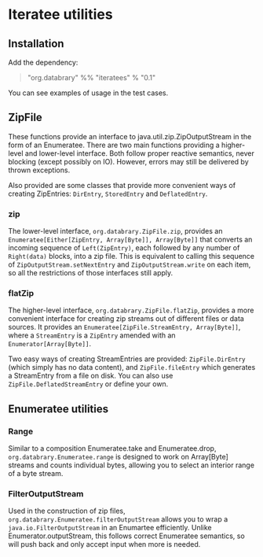 # Iteratee utilities

## Installation

Add the dependency:

> "org.databrary" %% "iteratees" % "0.1"

You can see examples of usage in the test cases.

## ZipFile

These functions provide an interface to java.util.zip.ZipOutputStream in the form of an Enumeratee.
There are two main functions providing a higher-level and lower-level interface.
Both follow proper reactive semantics, never blocking (except possibly on IO).
However, errors may still be delivered by thrown exceptions.

Also provided are some classes that provide more convenient ways of creating ZipEntries: `DirEntry`, `StoredEntry` and `DeflatedEntry`.

### zip

The lower-level interface, `org.databrary.ZipFile.zip`, provides an `Enumeratee[Either[ZipEntry, Array[Byte]], Array[Byte]]` that converts an incoming sequence of `Left(ZipEntry)`, each followed by any number of `Right(data)` blocks, into a zip file.
This is equivalent to calling this sequence of `ZipOutputStream.setNextEntry` and `ZipOutputStream.write` on each item, so all the restrictions of those interfaces still apply.

### flatZip

The higher-level interface, `org.databrary.ZipFile.flatZip`, provides a more convenient interface for creating zip streams out of different files or data sources.
It provides an `Enumeratee[ZipFile.StreamEntry, Array[Byte]]`, where a `StreamEntry` is a `ZipEntry` amended with an `Enumerator[Array[Byte]]`.

Two easy ways of creating StreamEntries are provided: `ZipFile.DirEntry` (which simply has no data content), and `ZipFile.fileEntry` which generates a StreamEntry from a file on disk.
You can also use `ZipFile.DeflatedStreamEntry` or define your own.

## Enumeratee utilities

### Range

Similar to a composition Enumeratee.take and Enumeratee.drop, `org.databrary.Enumeratee.range` is designed to work on Array[Byte] streams and counts individual bytes, allowing you to select an interior range of a byte stream.

### FilterOutputStream

Used in the construction of zip files, `org.databrary.Enumeratee.filterOutputStream` allows you to wrap a `java.io.FilterOutputStream` in an Enumartee efficiently.
Unlike Enumerator.outputStream, this follows correct Enumeratee semantics, so will push back and only accept input when more is needed.
